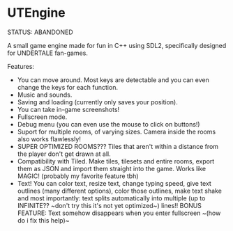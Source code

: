 # UTEngine

STATUS: ABANDONED

A small game engine made for fun in C++ using SDL2, specifically designed for UNDERTALE fan-games.

Features:
* You can move around. Most keys are detectable and you can even change the keys for each function.
* Music and sounds.
* Saving and loading (currently only saves your position).
* You can take in-game screenshots!
* Fullscreen mode.
* Debug menu (you can even use the mouse to click on buttons!)
* Suport for multiple rooms, of varying sizes. Camera inside the rooms also works flawlessly!
* SUPER OPTIMIZED ROOMS??? Tiles that aren't within a distance from the player don't get drawn at all.
* Compatibility with Tiled. Make tiles, tilesets and entire rooms, export them as JSON and import them straight into the game. Works like MAGIC! (probably my favorite feature tbh)
* Text! You can color text, resize text, change typing speed, give text outlines (many different options), color those outlines, make text shake and most importantly: text splits automatically into multiple (up to INFINITE?? ~don't try this it's not yet optimized~) lines!! BONUS FEATURE: Text somehow disappears when you enter fullscreen ~(how do i fix this help)~
